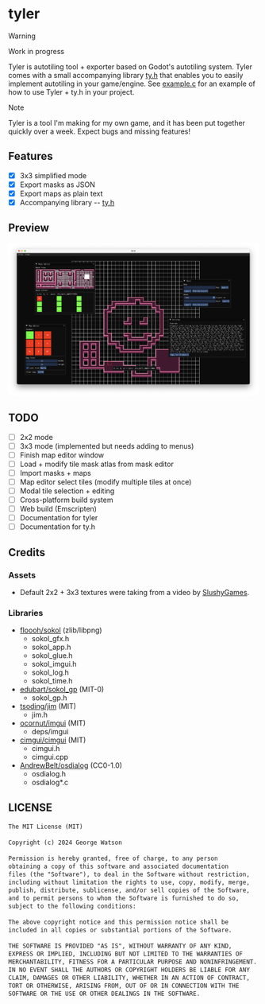 # tyler

> [!WARNING]
> Work in progress

Tyler is autotiling tool + exporter based on Godot's autotiling system. Tyler comes with a small accompanying library [ty.h](/aux/ty.h) that enables you to easily implement autotiling in your game/engine. See [example.c](/aux/example.c) for an example of how to use Tyler + ty.h in your project.

> [!NOTE]
> Tyler is a tool I'm making for my own game, and it has been put together quickly over a week. Expect bugs and missing features!

## Features

- [X] 3x3 simplified mode
- [X] Export masks as JSON
- [X] Export maps as plain text
- [X] Accompanying library -- [ty.h](/aux/ty.h)

## Preview

![Screenshot](/assets/screenshot.png)

## TODO

- [ ] 2x2 mode
- [ ] 3x3 mode (implemented but needs adding to menus)
- [ ] Finish map editor window
- [ ] Load + modify tile mask atlas from mask editor
- [ ] Import masks + maps
- [ ] Map editor select tiles (modify multiple tiles at once)
- [ ] Modal tile selection + editing
- [ ] Cross-platform build system
- [ ] Web build (Emscripten)
- [ ] Documentation for tyler
- [ ] Documentation for ty.h

## Credits

### Assets

- Default 2x2 + 3x3 textures were taking from a video by [SlushyGames](https://www.youtube.com/watch?v=ZDghWCd_1k8).

### Libraries

- [floooh/sokol](https://github.com/floooh/sokol) (zlib/libpng)
    - sokol_gfx.h
    - sokol_app.h
    - sokol_glue.h
    - sokol_imgui.h
    - sokol_log.h
    - sokol_time.h
- [edubart/sokol_gp](https://github.com/edubart/sokol_gp) (MIT-0)
    - sokol_gp.h
- [tsoding/jim](https://github.com/tsoding/jim) (MIT)
    - jim.h
- [ocornut/imgui](https://github.com/ocornut/imgui) (MIT)
    - deps/imgui
- [cimgui/cimgui](https://github.com/cimgui/cimgui) (MIT)
    - cimgui.h
    - cimgui.cpp
- [AndrewBelt/osdialog](https://github.com/AndrewBelt/osdialog) (CC0-1.0)
    - osdialog.h
    - osdialog*.c

## LICENSE
```
The MIT License (MIT)

Copyright (c) 2024 George Watson

Permission is hereby granted, free of charge, to any person
obtaining a copy of this software and associated documentation
files (the "Software"), to deal in the Software without restriction,
including without limitation the rights to use, copy, modify, merge,
publish, distribute, sublicense, and/or sell copies of the Software,
and to permit persons to whom the Software is furnished to do so,
subject to the following conditions:

The above copyright notice and this permission notice shall be
included in all copies or substantial portions of the Software.

THE SOFTWARE IS PROVIDED "AS IS", WITHOUT WARRANTY OF ANY KIND,
EXPRESS OR IMPLIED, INCLUDING BUT NOT LIMITED TO THE WARRANTIES OF
MERCHANTABILITY, FITNESS FOR A PARTICULAR PURPOSE AND NONINFRINGEMENT.
IN NO EVENT SHALL THE AUTHORS OR COPYRIGHT HOLDERS BE LIABLE FOR ANY
CLAIM, DAMAGES OR OTHER LIABILITY, WHETHER IN AN ACTION OF CONTRACT,
TORT OR OTHERWISE, ARISING FROM, OUT OF OR IN CONNECTION WITH THE
SOFTWARE OR THE USE OR OTHER DEALINGS IN THE SOFTWARE.
```
